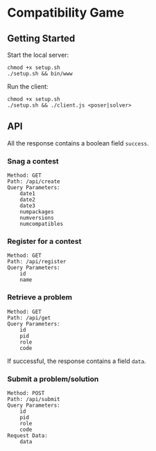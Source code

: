 # Compatibility Game

## Getting Started
Start the local server:
```
chmod +x setup.sh
./setup.sh && bin/www
```

Run the client:
```
chmod +x setup.sh
./setup.sh && ./client.js <poser|solver>
```

## API

All the response contains a boolean field `success`.

### Snag a contest
```
Method: GET
Path: /api/create
Query Parameters:
	date1
	date2
	date3
	numpackages
	numversions
	numcompatibles
```
### Register for a contest
```
Method: GET
Path: /api/register
Query Parameters:
	id
	name
```
### Retrieve a problem
```
Method: GET
Path: /api/get
Query Parameters:
	id
	pid
	role
	code
```
If successful, the response contains a field `data`.
### Submit a problem/solution
```
Method: POST
Path: /api/submit
Query Parameters:
	id
	pid
	role
	code
Request Data:
	data
```
